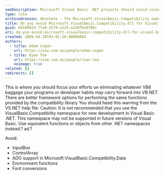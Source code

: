 ```yaml
---
seoDescription: Microsoft Visual Basic .NET projects should avoid using Microsoft.VisualBasic.Compatibility namespace to ensure compatibility with future versions.
type: rule
archivedreason: Obsolete - The Microsoft.VisualBasic.Compatibility namespace is deprecated and no longer recommended for use in modern .NET development. Developers should use equivalent functions from standard .NET namespaces.
title: Do you avoid Microsoft.VisualBasic.Compatibility.dll for Visual Basic.NET projects?
guid: 66108924-ffa0-4179-a125-a158fba970bc
uri: do-you-avoid-microsoft-visualbasic-compatibility-dll-for-visual-basic-net-projects
created: 2009-04-28T03:01:20.0000000Z
authors:
  - title: Adam Cogan
    url: https://ssw.com.au/people/adam-cogan
  - title: Ryan Tee
    url: https://ssw.com.au/people/ryan-tee
    noimage: true
related: []
redirects: []
---
```


This is where you should focus your efforts on eliminating whatever VB6 baggage your programs or developer habits may carry forward into VB.NET. There are better framework options for performing the same functions provided by the compatibility library You should heed this warning from the VS.NET help file: Caution: It is not recommended that you use the VisualBasic.Compatibility namespace for new development in Visual Basic .NET. This namespace may not be supported in future versions of Visual Basic. Use equivalent functions or objects from other .NET namespaces instead.? ad.?

<!--endintro-->

Avoid:

- InputBox
- ControlArray
- ADO support in Microsoft.VisualBasic.Compatibility.Data
- Environment functions
- Font conversions

